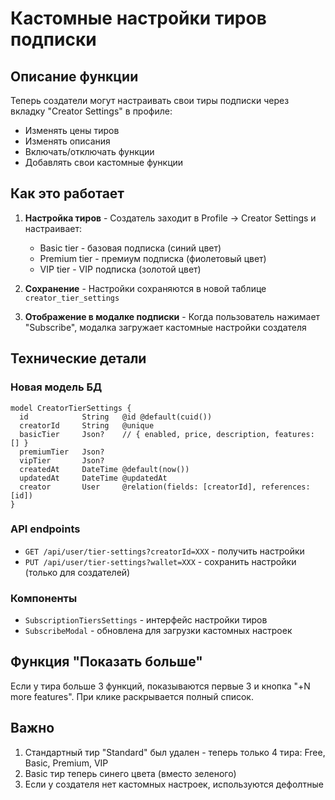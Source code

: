 # Кастомные настройки тиров подписки

## Описание функции

Теперь создатели могут настраивать свои тиры подписки через вкладку "Creator Settings" в профиле:
- Изменять цены тиров
- Изменять описания
- Включать/отключать функции
- Добавлять свои кастомные функции

## Как это работает

1. **Настройка тиров** - Создатель заходит в Profile → Creator Settings и настраивает:
   - Basic tier - базовая подписка (синий цвет)
   - Premium tier - премиум подписка (фиолетовый цвет)
   - VIP tier - VIP подписка (золотой цвет)

2. **Сохранение** - Настройки сохраняются в новой таблице `creator_tier_settings`

3. **Отображение в модалке подписки** - Когда пользователь нажимает "Subscribe", модалка загружает кастомные настройки создателя

## Технические детали

### Новая модель БД
```prisma
model CreatorTierSettings {
  id            String   @id @default(cuid())
  creatorId     String   @unique
  basicTier     Json?    // { enabled, price, description, features: [] }
  premiumTier   Json?    
  vipTier       Json?    
  createdAt     DateTime @default(now())
  updatedAt     DateTime @updatedAt
  creator       User     @relation(fields: [creatorId], references: [id])
}
```

### API endpoints
- `GET /api/user/tier-settings?creatorId=XXX` - получить настройки
- `PUT /api/user/tier-settings?wallet=XXX` - сохранить настройки (только для создателей)

### Компоненты
- `SubscriptionTiersSettings` - интерфейс настройки тиров
- `SubscribeModal` - обновлена для загрузки кастомных настроек

## Функция "Показать больше"

Если у тира больше 3 функций, показываются первые 3 и кнопка "+N more features". При клике раскрывается полный список.

## Важно

1. Стандартный тир "Standard" был удален - теперь только 4 тира: Free, Basic, Premium, VIP
2. Basic тир теперь синего цвета (вместо зеленого)
3. Если у создателя нет кастомных настроек, используются дефолтные 